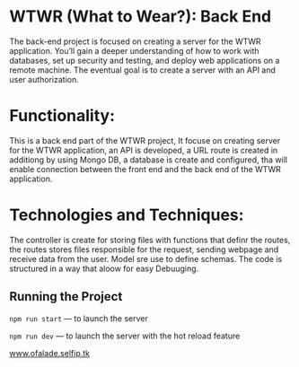 # WTWR (What to Wear?): Back End

The back-end project is focused on creating a server for the WTWR application. You’ll gain a deeper understanding of how to work with databases, set up security and testing, and deploy web applications on a remote machine. The eventual goal is to create a server with an API and user authorization.

# Functionality:

This is a back end part of the WTWR project, It focuse on creating server for the WTWR application, an API is developed, a URL route is created in additiong by using Mongo DB, a database is create and configured, tha will enable connection between the front end and the back end of the WTWR application.

# Technologies and Techniques:

The controller is create for storing files with functions that definr the routes, the routes stores files responsible for the request, sending webpage and receive data from the user. Model sre use to define schemas. The code is structured in a way that aloow for easy Debuuging.

## Running the Project

`npm run start` — to launch the server

`npm run dev` — to launch the server with the hot reload feature

www.ofalade.selfip.tk
